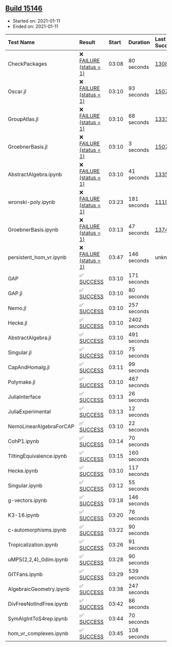 ## [Build 15146](https://oscarci.mathematik.uni-kl.de/job/oscar/15146/)

* Started on: 2021-01-11
* Ended on: 2021-01-11

| Test Name    | Result | Start | Duration | Last Success | First Failure |
|:-------------|:-------|:------|:---------|:-------------|:--------------|
| CheckPackages | ❌ [FAILURE (status = 1)](https://oscarci.mathematik.uni-kl.de/job/oscar/15146/artifact/logs/build-15146/CheckPackages.log) | 03:08 | 80 seconds | [13085](https://oscarci.mathematik.uni-kl.de/job/oscar/13085/) | [13086](https://oscarci.mathematik.uni-kl.de/job/oscar/13086/) |
| Oscar.jl | ❌ [FAILURE (status = 1)](https://oscarci.mathematik.uni-kl.de/job/oscar/15146/artifact/logs/build-15146/Oscar.jl.log) | 03:10 | 93 seconds | [15079](https://oscarci.mathematik.uni-kl.de/job/oscar/15079/) | [15080](https://oscarci.mathematik.uni-kl.de/job/oscar/15080/) |
| GroupAtlas.jl | ❌ [FAILURE (status = 1)](https://oscarci.mathematik.uni-kl.de/job/oscar/15146/artifact/logs/build-15146/GroupAtlas.jl.log) | 03:10 | 68 seconds | [13311](https://oscarci.mathematik.uni-kl.de/job/oscar/13311/) | [13312](https://oscarci.mathematik.uni-kl.de/job/oscar/13312/) |
| GroebnerBasis.jl | ❌ [FAILURE (status = 1)](https://oscarci.mathematik.uni-kl.de/job/oscar/15146/artifact/logs/build-15146/GroebnerBasis.jl.log) | 03:10 | 3 seconds | [15079](https://oscarci.mathematik.uni-kl.de/job/oscar/15079/) | [15080](https://oscarci.mathematik.uni-kl.de/job/oscar/15080/) |
| AbstractAlgebra.ipynb | ❌ [FAILURE (status = 1)](https://oscarci.mathematik.uni-kl.de/job/oscar/15146/artifact/logs/build-15146/AbstractAlgebra.ipynb.log) | 03:10 | 41 seconds | [13355](https://oscarci.mathematik.uni-kl.de/job/oscar/13355/) | [13356](https://oscarci.mathematik.uni-kl.de/job/oscar/13356/) |
| wronski-poly.ipynb | ❌ [FAILURE (status = 1)](https://oscarci.mathematik.uni-kl.de/job/oscar/15146/artifact/logs/build-15146/wronski-poly.ipynb.log) | 03:23 | 181 seconds | [11192](https://oscarci.mathematik.uni-kl.de/job/oscar/11192/) | [11193](https://oscarci.mathematik.uni-kl.de/job/oscar/11193/) |
| GroebnerBasis.ipynb | ❌ [FAILURE (status = 1)](https://oscarci.mathematik.uni-kl.de/job/oscar/15146/artifact/logs/build-15146/GroebnerBasis.ipynb.log) | 03:13 | 47 seconds | [13748](https://oscarci.mathematik.uni-kl.de/job/oscar/13748/) | [13749](https://oscarci.mathematik.uni-kl.de/job/oscar/13749/) |
| persistent_hom_vr.ipynb | ❌ [FAILURE (status = 1)](https://oscarci.mathematik.uni-kl.de/job/oscar/15146/artifact/logs/build-15146/persistent_hom_vr.ipynb.log) | 03:47 | 146 seconds | unknown | unknown |
| GAP | ✅ [SUCCESS](https://oscarci.mathematik.uni-kl.de/job/oscar/15146/artifact/logs/build-15146/GAP.log) | 03:10 | 171 seconds |  |  |
| GAP.jl | ✅ [SUCCESS](https://oscarci.mathematik.uni-kl.de/job/oscar/15146/artifact/logs/build-15146/GAP.jl.log) | 03:10 | 80 seconds |  |  |
| Nemo.jl | ✅ [SUCCESS](https://oscarci.mathematik.uni-kl.de/job/oscar/15146/artifact/logs/build-15146/Nemo.jl.log) | 03:10 | 257 seconds |  |  |
| Hecke.jl | ✅ [SUCCESS](https://oscarci.mathematik.uni-kl.de/job/oscar/15146/artifact/logs/build-15146/Hecke.jl.log) | 03:10 | 2402 seconds |  |  |
| AbstractAlgebra.jl | ✅ [SUCCESS](https://oscarci.mathematik.uni-kl.de/job/oscar/15146/artifact/logs/build-15146/AbstractAlgebra.jl.log) | 03:10 | 491 seconds |  |  |
| Singular.jl | ✅ [SUCCESS](https://oscarci.mathematik.uni-kl.de/job/oscar/15146/artifact/logs/build-15146/Singular.jl.log) | 03:10 | 75 seconds |  |  |
| CapAndHomalg.jl | ✅ [SUCCESS](https://oscarci.mathematik.uni-kl.de/job/oscar/15146/artifact/logs/build-15146/CapAndHomalg.jl.log) | 03:11 | 99 seconds |  |  |
| Polymake.jl | ✅ [SUCCESS](https://oscarci.mathematik.uni-kl.de/job/oscar/15146/artifact/logs/build-15146/Polymake.jl.log) | 03:10 | 467 seconds |  |  |
| JuliaInterface | ✅ [SUCCESS](https://oscarci.mathematik.uni-kl.de/job/oscar/15146/artifact/logs/build-15146/JuliaInterface.log) | 03:13 | 26 seconds |  |  |
| JuliaExperimental | ✅ [SUCCESS](https://oscarci.mathematik.uni-kl.de/job/oscar/15146/artifact/logs/build-15146/JuliaExperimental.log) | 03:13 | 12 seconds |  |  |
| NemoLinearAlgebraForCAP | ✅ [SUCCESS](https://oscarci.mathematik.uni-kl.de/job/oscar/15146/artifact/logs/build-15146/NemoLinearAlgebraForCAP.log) | 03:10 | 22 seconds |  |  |
| CohP1.ipynb | ✅ [SUCCESS](https://oscarci.mathematik.uni-kl.de/job/oscar/15146/artifact/logs/build-15146/CohP1.ipynb.log) | 03:14 | 70 seconds |  |  |
| TiltingEquivalence.ipynb | ✅ [SUCCESS](https://oscarci.mathematik.uni-kl.de/job/oscar/15146/artifact/logs/build-15146/TiltingEquivalence.ipynb.log) | 03:15 | 160 seconds |  |  |
| Hecke.ipynb | ✅ [SUCCESS](https://oscarci.mathematik.uni-kl.de/job/oscar/15146/artifact/logs/build-15146/Hecke.ipynb.log) | 03:10 | 117 seconds |  |  |
| Singular.ipynb | ✅ [SUCCESS](https://oscarci.mathematik.uni-kl.de/job/oscar/15146/artifact/logs/build-15146/Singular.ipynb.log) | 03:12 | 55 seconds |  |  |
| g-vectors.ipynb | ✅ [SUCCESS](https://oscarci.mathematik.uni-kl.de/job/oscar/15146/artifact/logs/build-15146/g-vectors.ipynb.log) | 03:18 | 146 seconds |  |  |
| K3-16.ipynb | ✅ [SUCCESS](https://oscarci.mathematik.uni-kl.de/job/oscar/15146/artifact/logs/build-15146/K3-16.ipynb.log) | 03:20 | 76 seconds |  |  |
| c-automorphisms.ipynb | ✅ [SUCCESS](https://oscarci.mathematik.uni-kl.de/job/oscar/15146/artifact/logs/build-15146/c-automorphisms.ipynb.log) | 03:22 | 90 seconds |  |  |
| Tropicalization.ipynb | ✅ [SUCCESS](https://oscarci.mathematik.uni-kl.de/job/oscar/15146/artifact/logs/build-15146/Tropicalization.ipynb.log) | 03:26 | 91 seconds |  |  |
| uMPS(2,2,4)_0dim.ipynb | ✅ [SUCCESS](https://oscarci.mathematik.uni-kl.de/job/oscar/15146/artifact/logs/build-15146/uMPS-2-2-4-_0dim.ipynb.log) | 03:28 | 90 seconds |  |  |
| GITFans.ipynb | ✅ [SUCCESS](https://oscarci.mathematik.uni-kl.de/job/oscar/15146/artifact/logs/build-15146/GITFans.ipynb.log) | 03:29 | 539 seconds |  |  |
| AlgebraicGeometry.ipynb | ✅ [SUCCESS](https://oscarci.mathematik.uni-kl.de/job/oscar/15146/artifact/logs/build-15146/AlgebraicGeometry.ipynb.log) | 03:38 | 247 seconds |  |  |
| DivFreeNotIndFree.ipynb | ✅ [SUCCESS](https://oscarci.mathematik.uni-kl.de/job/oscar/15146/artifact/logs/build-15146/DivFreeNotIndFree.ipynb.log) | 03:42 | 86 seconds |  |  |
| SymAlgIntToS4rep.ipynb | ✅ [SUCCESS](https://oscarci.mathematik.uni-kl.de/job/oscar/15146/artifact/logs/build-15146/SymAlgIntToS4rep.ipynb.log) | 03:44 | 70 seconds |  |  |
| hom_vr_complexes.ipynb | ✅ [SUCCESS](https://oscarci.mathematik.uni-kl.de/job/oscar/15146/artifact/logs/build-15146/hom_vr_complexes.ipynb.log) | 03:45 | 108 seconds |  |  |
